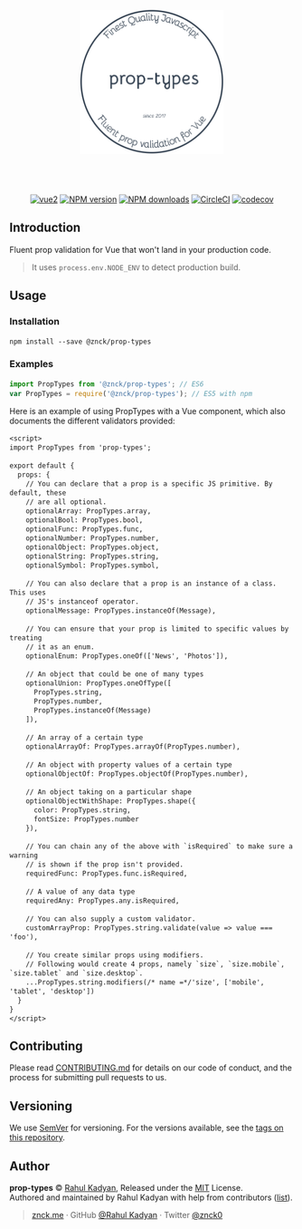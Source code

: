 <div class="text-xs-center" align="center" style="margin: 20px">
  <img src="./logo.png" height="255" alt="prop-types">
</div><br><br>

<div class="text-xs-center" align="center">

  [![vue2](https://img.shields.io/badge/vue-2.x-brightgreen.svg)](https://vuejs.org/)
  [![NPM version](https://img.shields.io/npm/v/@znck/prop-types.svg?style=flat)](https://npmjs.com/package/@znck/prop-types)
  [![NPM downloads](https://img.shields.io/npm/dm/@znck/prop-types.svg?style=flat)](https://npmjs.com/package/@znck/prop-types)
  [![CircleCI](https://circleci.com/gh/znck/prop-types/tree/master.svg?style=shield)](https://circleci.com/gh/znck/prop-types/tree/master)
  [![codecov](https://codecov.io/gh/znck/prop-types/branch/master/graph/badge.svg)](https://codecov.io/gh/znck/prop-types)

</div>

## Introduction

Fluent prop validation for Vue that won't land in your production code.

> It uses `process.env.NODE_ENV` to detect production build.

## Usage

### Installation

```shell
npm install --save @znck/prop-types
```

### Examples

```js
import PropTypes from '@znck/prop-types'; // ES6
var PropTypes = require('@znck/prop-types'); // ES5 with npm
```

Here is an example of using PropTypes with a Vue component, which also
documents the different validators provided:

<!-- Example borrowed from facebook/prop-types -->

```vue
<script>
import PropTypes from 'prop-types';

export default {
  props: {
    // You can declare that a prop is a specific JS primitive. By default, these
    // are all optional.
    optionalArray: PropTypes.array,
    optionalBool: PropTypes.bool,
    optionalFunc: PropTypes.func,
    optionalNumber: PropTypes.number,
    optionalObject: PropTypes.object,
    optionalString: PropTypes.string,
    optionalSymbol: PropTypes.symbol,

    // You can also declare that a prop is an instance of a class. This uses
    // JS's instanceof operator.
    optionalMessage: PropTypes.instanceOf(Message),

    // You can ensure that your prop is limited to specific values by treating
    // it as an enum.
    optionalEnum: PropTypes.oneOf(['News', 'Photos']),

    // An object that could be one of many types
    optionalUnion: PropTypes.oneOfType([
      PropTypes.string,
      PropTypes.number,
      PropTypes.instanceOf(Message)
    ]),

    // An array of a certain type
    optionalArrayOf: PropTypes.arrayOf(PropTypes.number),

    // An object with property values of a certain type
    optionalObjectOf: PropTypes.objectOf(PropTypes.number),

    // An object taking on a particular shape
    optionalObjectWithShape: PropTypes.shape({
      color: PropTypes.string,
      fontSize: PropTypes.number
    }),

    // You can chain any of the above with `isRequired` to make sure a warning
    // is shown if the prop isn't provided.
    requiredFunc: PropTypes.func.isRequired,

    // A value of any data type
    requiredAny: PropTypes.any.isRequired,

    // You can also supply a custom validator.
    customArrayProp: PropTypes.string.validate(value => value === 'foo'),

    // You create similar props using modifiers.
    // Following would create 4 props, namely `size`, `size.mobile`, `size.tablet` and `size.desktop`.
    ...PropTypes.string.modifiers(/* name =*/'size', ['mobile', 'tablet', 'desktop'])
  }
}
</script>
```

## Contributing

Please read [CONTRIBUTING.md](CONTRIBUTING.md) for details on our code of conduct, and the process for submitting pull requests to us.

## Versioning

We use [SemVer](http://semver.org/) for versioning. For the versions available, see the [tags on this repository](https://github.com/znck/prop-types/releases).

## Author

**prop-types** © [Rahul Kadyan](https://github.com/znck), Released under the [MIT](./LICENSE) License.<br>
Authored and maintained by Rahul Kadyan with help from contributors ([list](https://github.com/znck/prop-types-temp/contributors)).

> [znck.me](https://znck.me) · GitHub [@Rahul Kadyan](https://github.com/znck) · Twitter [@znck0](https://twitter.com/@znck0)
